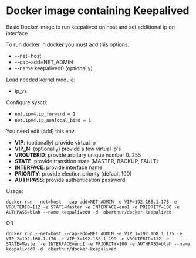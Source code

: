 # Docker image containing Keepalived

Basic Docker image to run keepalived on host and set additional ip on interface 

To run docker in docker you must add this options:
- --net=host
- --cap-add=NET_ADMIN
- --name keepalived0 (optionally)

Load needed kernel module:
- ip_vs

Configure sysctl:
- `net.ipv4.ip_forward = 1`
- `net.ipv4.ip_nonlocal_bind = 1`

You need edit (add) this env:
- **VIP**: (optionally) provide virtual ip
- **VIP_N**: (optionally) provide a few virtual ip's
- **VROUTERID**: provide arbitary unique number 0..255
- **STATE**: provide transition state (MASTER, BACKUP, FAULT)
- **INTERFACE**: provide interface name
- **PRIORITY**: provide election priority (default 100)
- **AUTHPASS**: provide authentication password

Usage: 
```
docker run --net=host --cap-add=NET_ADMIN -e VIP=192.168.1.175 -e VROUTERID=112 -e STATE=Master -e INTERFACE=eno1 -e PRIORITY=100 -e AUTHPASS=blah --name keepalived0 -d  oberthur/docker-keepalived 
```
OR
```
docker run --net=host --cap-add=NET_ADMIN -e VIP_1=192.168.1.175 -e VIP_2=192.168.1.176 -e VIP_3=192.168.1.199 -e VROUTERID=112 -e STATE=Master -e INTERFACE=eno1 -e PRIORITY=100 -e AUTHPASS=blah --name keepalived0 -d  oberthur/docker-keepalived 
```


